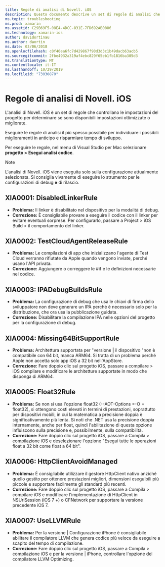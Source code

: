 ```yaml
---
title: Regole di analisi di Novell. iOS
description: Questo documento descrive un set di regole di analisi che controllano le impostazioni del progetto Novell. iOS per determinare se sono disponibili impostazioni più o ottimizzate in modo più efficace.
ms.topic: troubleshooting
ms.prod: xamarin
ms.assetid: C29B69F5-08E4-4DCC-831E-7FD692AB0886
ms.technology: xamarin-ios
author: davidortinau
ms.author: daortin
ms.date: 03/06/2018
ms.openlocfilehash: c0f40ea6fc7d429867f90d3d3c1b49dacb63acb5
ms.sourcegitcommit: 2fbe4932a319af4ebc829f65eb1fb1816ba305d3
ms.translationtype: MT
ms.contentlocale: it-IT
ms.lasthandoff: 10/29/2019
ms.locfileid: "73030870"
---
```

# <a name="xamarinios-analysis-rules"></a>Regole di analisi di Novell. iOS

L'analisi di Novell. iOS è un set di regole che controllano le impostazioni del progetto per determinare se sono disponibili impostazioni ottimizzate o migliorate.

Eseguire le regole di analisi il più spesso possibile per individuare i possibili miglioramenti in anticipo e risparmiare tempo di sviluppo.

Per eseguire le regole, nel menu di Visual Studio per Mac selezionare **progetto > Esegui analisi codice**.

> [!NOTE]
> L'analisi di Novell. iOS viene eseguita solo sulla configurazione attualmente selezionata. Si consiglia vivamente di eseguire lo strumento per le configurazioni di debug **e** di rilascio.

<a name="XIA0001" />

## <a name="xia0001-disabledlinkerrule"></a>XIA0001: DisabledLinkerRule

- **Problema:** Il linker è disabilitato nel dispositivo per la modalità di debug.
- **Correzione:** È consigliabile provare a eseguire il codice con il linker per evitare eventuali sorprese.
Per configurarlo, passare a Project > iOS Build > il comportamento del linker.

<a name="XIA0002" />

## <a name="xia0002-testcloudagentreleaserule"></a>XIA0002: TestCloudAgentReleaseRule

- **Problema:** Le compilazioni di app che inizializzano l'agente di Test Cloud verranno rifiutate da Apple quando vengono inviate, perché usano l'API privata.
- **Correzione:** Aggiungere o correggere le #if e le definizioni necessarie nel codice.

<a name="XIA0003" />

## <a name="xia0003-ipadebugbuildsrule"></a>XIA0003: IPADebugBuildsRule

- **Problema:** La configurazione di debug che usa le chiavi di firma dello sviluppatore non deve generare un IPA perché è necessario solo per la distribuzione, che ora usa la pubblicazione guidata.
- **Correzione:** Disabilitare la compilazione IPA nelle opzioni del progetto per la configurazione di debug.

<a name="XIA0004" />

## <a name="xia0004-missing64bitsupportrule"></a>XIA0004: Missing64BitSupportRule

- **Problema:** Architettura supportata per "versione | il dispositivo "non è compatibile con 64 bit, manca ARM64. Si tratta di un problema perché Apple non accetta solo app iOS a 32 bit nell'AppStore.
- **Correzione:** Fare doppio clic sul progetto iOS, passare a compilare > iOS compilare e modificare le architetture supportate in modo che disponga di ARM64.

<a name="XIA0005" />

## <a name="xia0005-float32rule"></a>XIA0005: Float32Rule

- **Problema:** Se non si usa l'opzione float32 (--AOT-Options =-O = float32), si ottengono costi elevati in termini di prestazioni, soprattutto per dispositivi mobili, in cui la matematica a precisione doppia è significativamente più lenta. Si noti che .NET usa la precisione doppia internamente, anche per float, quindi l'abilitazione di questa opzione influiscono sulla precisione e, possibilmente, sulla compatibilità.
- **Correzione:** Fare doppio clic sul progetto iOS, passare a Compila > compilazione iOS e deselezionare l'opzione "Esegui tutte le operazioni float a 32 bit come float a 64 bit".

<a name="XIA0006" />

## <a name="xia0006-httpclientavoidmanaged"></a>XIA0006: HttpClientAvoidManaged

- **Problema:** È consigliabile utilizzare il gestore HttpClient nativo anziché quello gestito per ottenere prestazioni migliori, dimensioni eseguibili più piccole e supportare facilmente gli standard più recenti.
- **Correzione:** Fare doppio clic sul progetto iOS, passare a Compila > compilare iOS e modificare l'implementazione di HttpClient in NSUrlSession (iOS 7 +) o CFNetwork per supportare la versione precedente iOS 7.

<a name="XIA0007" />

## <a name="xia0007-usellvmrule"></a>XIA0007: UseLLVMRule

- **Problema:** Per la versione | Configurazione iPhone è consigliabile abilitare il compilatore LLVM che genera codice più veloce da eseguire a scapito del tempo di compilazione.
- **Correzione:** Fare doppio clic sul progetto iOS, passare a Compila > compilazione iOS e per la versione | iPhone, controllare l'opzione del compilatore LLVM Optimizing.
